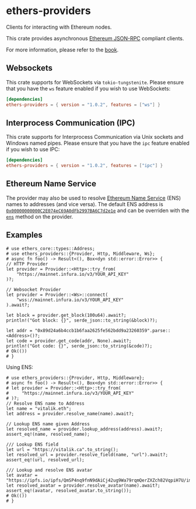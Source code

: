 # ethers-providers

Clients for interacting with Ethereum nodes.

This crate provides asynchronous
[Ethereum JSON-RPC](https://github.com/ethereum/wiki/wiki/JSON-RPC) compliant
clients.

For more information, please refer to the [book](https://gakonst.com/ethers-rs).

## Websockets

This crate supports for WebSockets via `tokio-tungstenite`.
Please ensure that you have the `ws` feature enabled if you wish to use WebSockets:

```toml
[dependencies]
ethers-providers = { version = "1.0.2", features = ["ws"] }
```

## Interprocess Communication (IPC)

This crate supports for Interprocess Communication via Unix sockets and Windows named pipes.
Please ensure that you have the `ipc` feature enabled if you wish to use IPC:

```toml
[dependencies]
ethers-providers = { version = "1.0.2", features = ["ipc"] }
```

## Ethereum Name Service

The provider may also be used to resolve [Ethereum Name Service](https://ens.domains) (ENS) names
to addresses (and vice versa).
The default ENS address is [`0x00000000000C2E074eC69A0dFb2997BA6C7d2e1e`][ens]
and can be overriden with the [`ens`](./struct.Provider.html#method.ens) method on the provider.

[ens]: https://etherscan.io/address/0x00000000000C2E074eC69A0dFb2997BA6C7d2e1e

## Examples

```rust,no_run
# use ethers_core::types::Address;
# use ethers_providers::{Provider, Http, Middleware, Ws};
# async fn foo() -> Result<(), Box<dyn std::error::Error>> {
// HTTP Provider
let provider = Provider::<Http>::try_from(
    "https://mainnet.infura.io/v3/YOUR_API_KEY"
)?;

// Websocket Provider
let provider = Provider::<Ws>::connect(
    "wss://mainnet.infura.io/v3/YOUR_API_KEY"
).await?;

let block = provider.get_block(100u64).await?;
println!("Got block: {}", serde_json::to_string(&block)?);

let addr = "0x89d24a6b4ccb1b6faa2625fe562bdd9a23260359".parse::<Address>()?;
let code = provider.get_code(addr, None).await?;
println!("Got code: {}", serde_json::to_string(&code)?);
# Ok(())
# }
```

Using ENS:

```rust,no_run
# use ethers_providers::{Provider, Http, Middleware};
# async fn foo() -> Result<(), Box<dyn std::error::Error>> {
# let provider = Provider::<Http>::try_from(
#     "https://mainnet.infura.io/v3/YOUR_API_KEY"
# )?;
// Resolve ENS name to Address
let name = "vitalik.eth";
let address = provider.resolve_name(name).await?;

// Lookup ENS name given Address
let resolved_name = provider.lookup_address(address).await?;
assert_eq!(name, resolved_name);

/// Lookup ENS field
let url = "https://vitalik.ca".to_string();
let resolved_url = provider.resolve_field(name, "url").await?;
assert_eq!(url, resolved_url);

/// Lookup and resolve ENS avatar
let avatar = "https://ipfs.io/ipfs/QmSP4nq9fnN9dAiCj42ug9Wa79rqmQerZXZch82VqpiH7U/image.gif".to_string();
let resolved_avatar = provider.resolve_avatar(name).await?;
assert_eq!(avatar, resolved_avatar.to_string());
# Ok(())
# }
```
